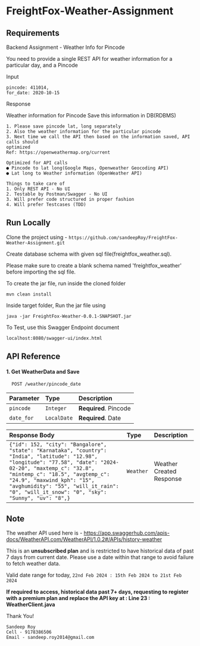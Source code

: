 
# FreightFox-Weather-Assignment 

## Requirements

Backend Assignment - Weather Info for Pincode

You need to provide a single REST API for weather information for a particular day, 
and a Pincode

Input
   ```
   pincode: 411014,
   for_date: 2020-10-15
   ```
Response

Weather information for Pincode Save this information in DB(RDBMS)

```
1. Please save pincode lat, long separately
2. Also the weather information for the particular pincode
3. Next time we call the API then based on the information saved, API calls should
optimized
Ref: https://openweathermap.org/current

Optimized for API calls
● Pincode to lat long(Google Maps, Openweather Geocoding API)
● Lat long to Weather information (OpenWeather API)

Things to take care of
1. Only REST API - No UI
2. Testable by Postman/Swagger - No UI
3. Will prefer code structured in proper fashion
4. Will prefer Testcases (TDD)
```






## Run Locally

Clone the project using - ```https://github.com/sandeepRoy/FreightFox-Weather-Assignment.git```

Create database schema with given sql file(freightfox_weather.sql).

Please make sure to create a blank schema named 'freightfox_weather' before importing the sql file.

To create the jar file, run inside the cloned folder
 
```
mvn clean install

```
Inside target folder, Run the jar file using

```
java -jar FreightFox-Weather-0.0.1-SNAPSHOT.jar

```
To Test, use this Swagger Endpoint document

```
localhost:8080/swagger-ui/index.html

```
## API Reference

#### 1. Get WeatherData and Save

```http
  POST /weather/pincode_date
```

| Parameter | Type     | Description                |
| :-------- | :------- | :------------------------- |
| `pincode` | `Integer` | **Required**. Pincode |
| `date_for` | `LocalDate` | **Required**. Date |


| Response Body| Type     | Description                |
| :-------- | :------- | :------------------------- |
| `{"id": 152, "city": "Bangalore", "state": "Karnataka", "country": "India", "latitude": "12.98", "longitude": "77.58", "date": "2024-02-20", "maxtemp_c": "32.8", "mintemp_c": "18.5", "avgtemp_c": "24.9", "maxwind_kph": "15", "avghumidity": "55", "will_it_rain": "0", "will_it_snow": "0", "sky": "Sunny", "uv": "8",}` | `Weather` | Weather Created Response |




## Note

The weather API used here is - https://app.swaggerhub.com/apis-docs/WeatherAPI.com/WeatherAPI/1.0.2#/APIs/history-weather

This is an **unsubscribed plan** and is restricted to have historical data of past 7 days from current date. Please use a date within that range to avoid failure to fetch weather data.

Valid date range for today, ```22nd Feb 2024 : 15th Feb 2024 to 21st Feb 2024```

**If required to access, historical data past 7+ days, requesting to register with a premium plan and replace the API key at : Line 23 : WeatherClient.java**


Thank You!

```
Sandeep Roy
Cell - 9178386506
Email - sandeep.roy2014@gmail.com
```
